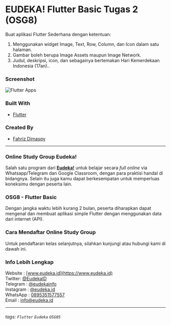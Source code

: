 # EUDEKA! Flutter Basic Tugas 2 (OSG8)
Buat aplikasi Flutter Sederhana dengan ketentuan:

1. Menggunakan widget Image, Text, Row, Column, dan Icon dalam satu halaman.
2. Gambar boleh berupa Image Assets maupun Image Network.
3. Judul, deskripsi, icon, dan sebagainya bertemakan Hari Kemerdekaan Indonesia (17an)..

### Screenshot
![Flutter Apps](https://flutterappdev.com/wp-content/uploads/2019/04/Screen-Shot-2019-04-29-at-9.50.51-AM.png "source: flutterappdev.com")

### Built With
- [Flutter](https://flutter.dev)

### Created By
- [Fahriz Dimasqy](https://github.com/fahrizdimasqy)

---

### Online Study Group Eudeka!
Salah satu program dari [**Eudeka!**](https://www.eudeka.id) untuk belajar secara _full online_ via Whatsapp/Telegram dan Google Classroom, dengan para praktisi handal di bidangnya. Selain itu juga kamu dapat berkesempatan untuk memperluas koneksimu dengan peserta lain.

### OSG8 - Flutter Basic
Dengan jangka waktu lebih kurang 2 bulan, peserta diharapkan dapat mengenal dan membuat aplikasi simple Flutter dengan menggunakan data dari internet (API).

### Cara Mendaftar Online Study Group
Untuk pendaftaran kelas selanjutnya, silahkan kunjungi atau hubungi kami di dawah ini.

### Info Lebih Lengkap
Website : [www.eudeka.id](https://www.eudeka.id)  
Twitter: [@EudekaID](https://twitter.com/EudekaID)  
Telegram : [@eudekainfo](https://t.me/eudekainfo)  
Instagram : [@eudeka.id](https://instagram.com/eudeka.id)  
WhatsApp : [0895351577557](https://wa.me/62895351577557)  
Email : [info@eudeka.id](mailto:info@eudeka.id)  

---

###### tags: `Flutter` `Eudeka` `OSG05`
